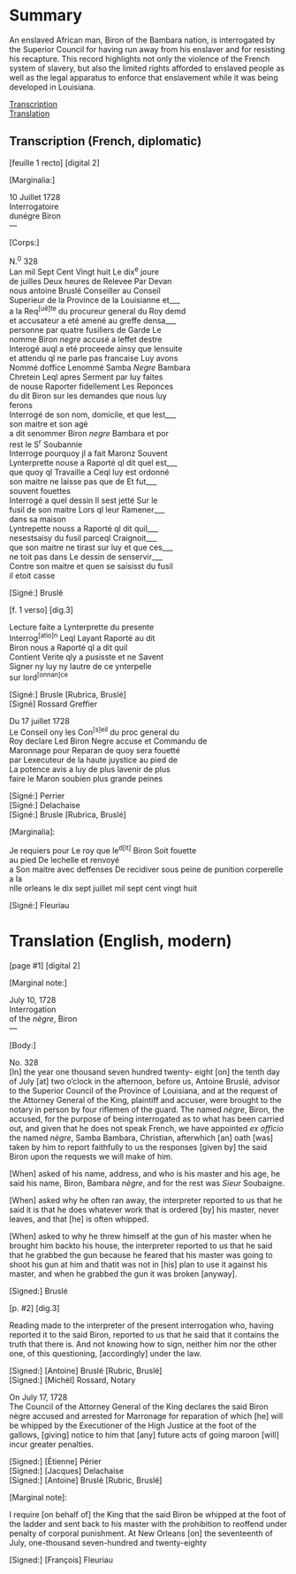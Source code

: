 # Summary  
An enslaved African man, Biron of the Bambara nation, is interrogated by the Superior Council for having run away from his enslaver and for resisting his recapture. This record highlights not only the violence of the French system of slavery, but also the limited rights afforded to enslaved people as well as the legal apparatus to enforce that enslavement while it was being developed in Louisiana.  
  
[Transcription](#transcription-french-diplomatic)  
[Translation](#translation-(English,-modern))  
  
## Transcription (French, diplomatic)  
  
[feuille 1 recto] [digital 2]  
  
  
[Marginalia:]   
  
10 Juillet 1728  
Interrogatoire  
dunégre Biron  
—   
  
[Corps:]  
  
N.<sup>0</sup> 328  
Lan mil Sept Cent Vingt huit Le dix<sup>e</sup> joure  
de juilles Deux heures de Relevee Par Devan  
nous antoine Bruslé Conseiller au Conseil  
Superieur de la Province de la Louisianne et___  
a la Req<sup>[uê]te</sup> du procureur general du Roy demd  
et accusateur a eté amené au greffe densa___  
personne par quatre fusiliers de Garde Le  
nomme Biron *negre* accusé a leffet destre   
Interogé auql a eté proceede ainsy que lensuite  
et attendu ql ne parle pas francaise Luy avons  
Nommé doffice Lenommé Samba *Negre* Bambara  
Chretein Leql apres Serment par luy faites  
de nouse Raporter fidellement Les Reponces  
du dit Biron sur les demandes que nous luy   
ferons  
Interrogé de son nom, domicile, et que lest___   
son maitre et son agé   
a dit senommer Biron *negre* Bambara et por  
rest le S<sup>r</sup> Soubannie   
Interroge pourquoy jl a fait Maronz Souvent  
Lynterprette nouse a Raporté ql dit quel est___  
que quoy ql Travaille a Ceql luy est ordonné  
son maitre ne laisse pas que de Et fut___  
souvent fouettes  
Interrogé a quel dessin Il sest jetté Sur le   
fusil de son maitre Lors ql leur Ramener___  
dans sa maison  
Lyntrepette nouss a Raporté ql dit quil___  
nesestsaisy du fusil parceql Craignoit___  
que son maitre ne tirast sur luy et que ces___  
ne toit pas dans Le dessin de senservir___  
Contre son maitre et quen se saisisst du fusil  
il etoit casse  
  
  
[Signé:] Bruslé  
  
  
[f. 1 verso] [dig.3]  
  
  
Lecture faite a Lynterprette du presente  
Interrog<sup>[atio]n</sup>  Leql Layant Raporté au dit  
Biron nous a Raporté ql a dit quil  
Contient Verite qly a pusisste et ne Savent  
Signer ny luy ny lautre de ce ynterpelle  
sur lord<sup>[onnan]ce</sup>   
  
  
[Signé:] Brusle [Rubrica, Bruslé]    
[Signé] Rossard Greffier   
  
Du 17 juillet 1728  
Le Conseil ony les Con<sup>[s]eil</sup> du proc general du   
Roy declare Led Biron Negre accuse et Commandu de  
Maronnage pour Reparan de quoy sera fouetté  
par Lexecuteur de la haute juystice au pied de   
La potence avis a luy de plus lavenir de plus  
faire le Maron soubien plus grande peines  
  
  
[Signé:] Perrier   
[Signé:] Delachaise    
[Signé:] Brusle [Rubrica, Bruslé]  
  
[Marginalia]:   
  
Je requiers pour Le roy que le<sup>d[it]</sup> Biron Soit fouette  
au pied De lechelle et renvoyé  
a Son maitre avec deffenses De recidiver sous peine de punition corperelle a la   
nlle orleans le dix sept juillet mil sept cent vingt huit   
  
  
[Signé:] Fleuriau  
  
  
# Translation (English, modern)    
  
[page #1] [digital 2]  
  
  
[Marginal note:]   
  
July 10, 1728  
Interrogation  
of the *nègre*, Biron  
—  
  
[Body:]   
  
No. 328  
[In] the year one thousand seven hundred twenty- eight [on] the tenth day of July [at] two o’clock in the afternoon, before us, Antoine Bruslé, advisor to the Superior Council of the Province of Louisiana, and at the request of the Attorney General of the King, plaintiff and accuser, were brought to the notary in person by four riflemen of the guard. The named *nègre*, Biron, the accused, for the purpose of being interrogated as to what has been carried out, and given that he does not speak French, we have appointed *ex officio* the named *nègre*, Samba Bambara, Christian, afterwhich [an] oath [was] taken by him to report faithfully to us the responses [given by] the said Biron upon the requests we will make of him.   
  
[When] asked of his name, address, and who is his master and his age, he said his name, Biron, Bambara *nègre*, and for the rest was *Sieur* Soubaigne.  
  
[When] asked why he often ran away, the interpreter reported to us that he said it is that he does whatever work that is ordered [by] his master, never leaves, and that [he] is often whipped.   
  
[When] asked to why he threw himself at the gun of his master when he brought him backto his house, the interpreter reported to us that he said that he grabbed the gun because he feared that his master was going to shoot his gun at him and thatit was not in [his] plan to use it against his master, and when he grabbed the gun it was broken [anyway].       
  
[Signed:] Bruslé   
  
  
[p. #2] [dig.3]  
  
Reading made to the interpreter of the present interrogation who, having reported it to the said Biron, reported to us that he said that it contains the truth that there is. And not knowing how to sign, neither him nor the other one, of this questioning, [accordingly] under the law.  
  
  
[Signed:] [Antoine] Bruslé [Rubric, Bruslé]  
[Signed:] [Michèl] Rossard, Notary  
  
On July 17, 1728  
The Council of the Attorney General of the King declares the said Biron nègre accused and arrested for Marronage for reparation of which [he] will be whipped by the Executioner of the High Justice at the foot of the gallows, [giving] notice to him that [any] future acts of going maroon [will] incur greater penalties.  
  
  
[Signed:] [Étienne] Périer   
[Signed:] [Jacques] Delachaise    
[Signed:] [Antoine] Bruslé [Rubric, Bruslé]  
  
[Marginal note]:   
  
I require [on behalf of] the King that the said Biron be whipped at the foot of the ladder and sent back to his master with the prohibition to reoffend under penalty of corporal punishment. At New Orleans [on] the seventeenth of July, one-thousand seven-hundred and twenty-eighty  
  
[Signed:] [François] Fleuriau   
